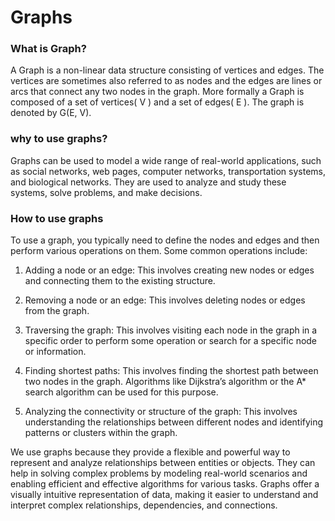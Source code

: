 # Graphs

### What is Graph?

A Graph is a non-linear data structure consisting of vertices and edges. The vertices are sometimes also referred to as nodes and the edges are lines or arcs that connect any two nodes in the graph. More formally a Graph is composed of a set of vertices( V ) and a set of edges( E ). The graph is denoted by G(E, V).

### why to use graphs?

Graphs can be used to model a wide range of real-world applications, such as social networks, web pages, computer networks, transportation systems, and biological networks. They are used to analyze and study these systems, solve problems, and make decisions.

### How to use graphs

To use a graph, you typically need to define the nodes and edges and then perform various operations on them. Some common operations include:

1. Adding a node or an edge: This involves creating new nodes or edges and connecting them to the existing structure.

2. Removing a node or an edge: This involves deleting nodes or edges from the graph.

3. Traversing the graph: This involves visiting each node in the graph in a specific order to perform some operation or search for a specific node or information.

4. Finding shortest paths: This involves finding the shortest path between two nodes in the graph. Algorithms like Dijkstra’s algorithm or the A* search algorithm can be used for this purpose.

5. Analyzing the connectivity or structure of the graph: This involves understanding the relationships between different nodes and identifying patterns or clusters within the graph.

We use graphs because they provide a flexible and powerful way to represent and analyze relationships between entities or objects. They can help in solving complex problems by modeling real-world scenarios and enabling efficient and effective algorithms for various tasks. Graphs offer a visually intuitive representation of data, making it easier to understand and interpret complex relationships, dependencies, and connections.



